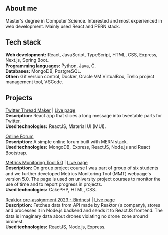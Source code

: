 ## About me

Master's degree in Computer Science. Interested and most experienced in web development. Mainly used React and PERN stack.  

## Tech stack

**Web development:** React, JavaScript, TypeScript, HTML, CSS, Express, Next.js, Spring Boot.  
**Programming languages:** Python, Java, C.  
**Databases:** MongoDB, PostgreSQL.  
**Other:** Git version control, Docker, Oracle VM VirtualBox, Trello project management tool, VSCode.  

## Projects

[Twitter Thread Maker](https://github.com/niemiville/twitter-thread-maker) | [Live page](https://niemiville.github.io/twitter-thread-maker/)  
**Description:** React app that slices a long message into tweetable parts for Twitter.  
**Used technologies:** ReactJS, Material UI (MUI).  

[Online Forum](https://github.com/niemiville/online-forum)  
**Description:** A simple online forum built with MERN stack.  
**Used technologies:** MongoDB, Express, ReactJS, Node.js and React Bootstrap.  

[Metrics Monitoring Tool 5.0](https://github.com/niemiville/mmt-5) | [Live page](https://metricsmonitoring.rd.tuni.fi/projects/about)  
**Description:** On group project course I was part of group of six students and we further developed Metrics Monitoring Tool (MMT) webpage's version 5.0. The page is used on university project courses to monitor the use of time and to report progress in projects.  
**Used technologies:** CakePHP, HTML, CSS.  

[Reaktor pre-assignment 2023 - Birdnest](https://github.com/niemiville/reaktor-birdnest) | [Live page](https://niemiville.github.io/reaktor-birdnest/)  
**Description:** Fetches data from API made by Reaktor (a company), stores and processes it in Node.js backend and sends it to ReactJS frontend. The data is imaginary data about drones violating no drone zone around birdnest.  
**Used technologies:** ReactJS, Node.js, Express.  
